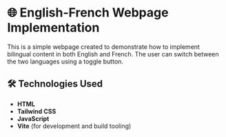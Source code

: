 # 🌐 English-French Webpage Implementation

This is a simple webpage created to demonstrate how to implement bilingual content in both English and French. The user can switch between the two languages using a toggle button.

## 🛠️ Technologies Used

- **HTML**
- **Tailwind CSS**
- **JavaScript**
- **Vite** (for development and build tooling)
